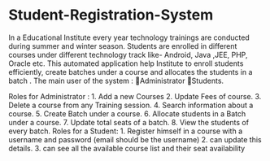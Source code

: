 # Student-Registration-System
In a Educational Institute every year  technology trainings are conducted during summer and winter season. Students are enrolled in different courses under different technology track like- Android, Java ,JEE, PHP, Oracle etc. This automated application help Institute to enroll students efficiently, create batches under a course and allocates the students  in a batch . 
The main user of the system : 
Administrator 
Students.

Roles for Administrator :
              1. Add a new Courses
             	2. Update Fees of course.
              3. Delete  a course from any Training session.
              4. Search information about a course.
              5. Create Batch under a course.
              6. Allocate students in a Batch under a course.
              7. Update total seats of a batch.
              8. View the students of every batch. 
Roles for a Student:
	1. Register himself in a course with a username and password (email should be the username)
	2. can update this details.
	3. can see all the available course list and their seat availability
